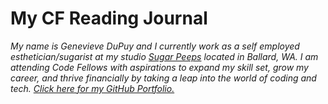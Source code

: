 # My CF Reading Journal

*My name is Genevieve DuPuy and I currently work as a self employed esthetician/sugarist at my studio [Sugar Peeps](https://www.sugarpeeps.com) located in Ballard, WA. I am attending Code Fellows with aspirations to expand my skill set, grow my career, and thrive financially by taking a leap into the world of coding and tech.*
[*Click here for my GitHub Portfolio.*](https://github.com/theladygen)
